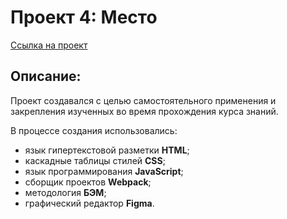 # Проект 4: Место

[Ссылка на проект](https://flaneur4dev.github.io/mesto/index.html)

## Описание:
Проект создавался с целью самостоятельного применения и закрепления изученных во время прохождения курса знаний.

В процессе создания использовались:
* язык гипертекстовой разметки __HTML__;
* каскадные таблицы стилей __CSS__;
* язык программирования __JavaScript__;
* сборщик проектов __Webpack__;
* методология __БЭМ__;
* графический редактор __Figma__.
